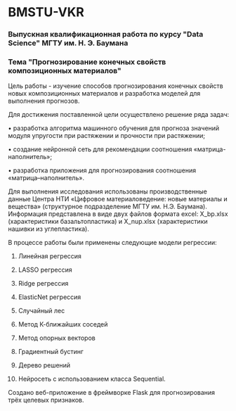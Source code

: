 # BMSTU-VKR
### Выпускная квалификационная работа по курсу "Data Science" МГТУ им. Н. Э. Баумана
### Тема "Прогнозирование конечных свойств композиционных материалов"

Цель работы - изучение способов прогнозирования конечных свойств новых композиционных материалов и разработка моделей для выполнения прогнозов.

Для достижения поставленной цели осуществлено решение ряда задач:

• разработка алгоритма машинного обучения для прогноза значений модуля упругости при растяжении и прочности при растяжении;

• создание нейронной сеть для рекомендации соотношения «матрица-наполнитель»;

• разработка приложения для прогнозирования соотношения «матрица–наполнитель».


Для выполнения исследования использованы производственные данные Центра НТИ «Цифровое материаловедение: новые материалы и вещества» (структурное подразделение МГТУ им. Н.Э. Баумана). 
Информация представлена в виде двух файлов формата excel: X_bp.xlsx (характеристики базальтопластика) и X_nup.xlsx (характеристики нашивки из углепластика).

В процессе работы были применены следующие модели регрессии:


1. Линейная регрессия

2. LASSO регрессия

3. Ridge регрессия

4. ElasticNet регрессия

5. Случайный лес

6. Метод К-ближайших соседей

7. Метод опорных векторов

8. Градиентный бустинг

9. Дерево решений

10. Нейросеть с использованием класса Sequential.


Создано веб-приложение в фреймворке Flask для прогнозирования трёх целевых признаков.
